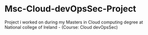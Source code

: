 # Msc-Cloud-devOpsSec-Project
Project i worked on during my Masters in Cloud computing degree at National college of Ireland - (Course: Cloud devOpsSec)

